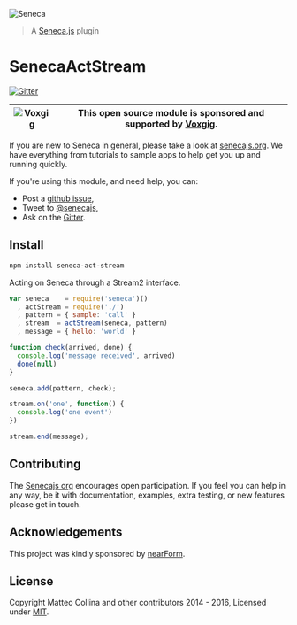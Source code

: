 ![Seneca](http://senecajs.org/files/assets/seneca-logo.png)
> A [Seneca.js][] plugin

# SenecaActStream

[![Gitter][gitter-badge]][gitter-url]

| ![Voxgig](https://www.voxgig.com/res/img/vgt01r.png) | This open source module is sponsored and supported by [Voxgig](https://www.voxgig.com). |
|---|---|

If you are new to Seneca in general, please take a look at [senecajs.org][]. We have everything from
tutorials to sample apps to help get you up and running quickly.

If you're using this module, and need help, you can:

- Post a [github issue][],
- Tweet to [@senecajs][],
- Ask on the [Gitter][gitter-url].

## Install

```sh
npm install seneca-act-stream
```



Acting on Seneca through a Stream2 interface.

```js
var seneca    = require('seneca')()
  , actStream = require('./')
  , pattern = { sample: 'call' }
  , stream  = actStream(seneca, pattern)
  , message = { hello: 'world' }

function check(arrived, done) {
  console.log('message received', arrived)
  done(null)
}

seneca.add(pattern, check);

stream.on('one', function() {
  console.log('one event')
})

stream.end(message);
```

## Contributing
The [Senecajs org][] encourages open participation. If you feel you can help in any way, be it with
documentation, examples, extra testing, or new features please get in touch.

## Acknowledgements

This project was kindly sponsored by [nearForm](http://nearform.com).

## License
Copyright Matteo Collina and other contributors 2014 - 2016, Licensed under [MIT][].

[gitter-badge]: https://badges.gitter.im/Join%20Chat.svg
[gitter-url]: https://gitter.im/senecajs/seneca

[MIT]: ./LICENSE
[Senecajs org]: https://github.com/senecajs/
[senecajs.org]: http://senecajs.org/
[Seneca.js]: https://www.npmjs.com/package/seneca
[github issue]: https://github.com/senecajs-labs/seneca-act-stream/issues
[@senecajs]: http://twitter.com/senecajs
